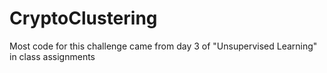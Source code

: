# CryptoClustering

Most code for this challenge came from day 3 of "Unsupervised Learning" in class assignments 
